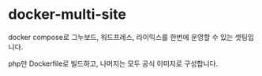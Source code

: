 # docker-multi-site

docker compose로 그누보드, 워드프레스, 라이믹스를 한번에 운영할 수 있는 셋팅입니다.


php만 Dockerfile로 빌드하고, 나머지는 모두 공식 이미지로 구성합니다.

